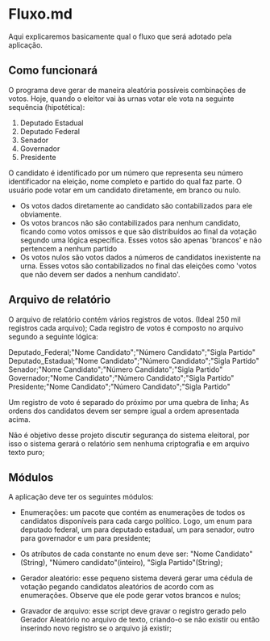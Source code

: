 Fluxo.md
========

Aqui explicaremos basicamente qual o fluxo que será adotado pela aplicação.

Como funcionará
---------------

O programa deve gerar de maneira aleatória possíveis combinações de votos. Hoje, quando o eleitor vai às urnas votar ele vota na seguinte sequência (hipotética):
1. Deputado Estadual
2. Deputado Federal
3. Senador
4. Governador
5. Presidente

O candidato é identificado por um número que representa seu número identificador na eleição, nome completo e partido do qual faz parte. O usuário pode votar em um candidato diretamente, em branco ou nulo.

* Os votos dados diretamente ao candidato são contabilizados para ele obviamente.
* Os votos brancos não são contabilizados para nenhum candidato, ficando como votos omissos e que são distribuídos ao final da votação segundo uma lógica específica. Esses votos são apenas 'brancos' e não pertencem a nenhum partido
* Os votos nulos são votos dados a números de candidatos inexistente na urna. Esses votos são contabilizados no final das eleições como 'votos que não devem ser dados a nenhum candidato'.


Arquivo de relatório
--------------------

O arquivo de relatório contém vários registros de votos. (Ideal 250 mil registros cada arquivo);
Cada registro de votos é composto no arquivo segundo a seguinte lógica:

Deputado_Federal;"Nome Candidato";"Número Candidato";"Sigla Partido"  
Deputado_Estadual;"Nome Candidato";"Número Candidato";"Sigla Partido"  
Senador;"Nome Candidato";"Número Candidato";"Sigla Partido"  
Governador;"Nome Candidato";"Número Candidato";"Sigla Partido"  
Presidente;"Nome Candidato";"Número Candidato";"Sigla Partido"  

Um registro de voto é separado do próximo por uma quebra de linha;
As ordens dos candidatos devem ser sempre igual a ordem apresentada acima.

Não é objetivo desse projeto discutir segurança do sistema eleitoral, por isso o sistema gerará o relatório sem nenhuma criptografia e em arquivo texto puro;

Módulos
-------

A aplicação deve ter os seguintes módulos:
* Enumerações: um pacote que contém as enumerações de todos os candidatos disponíveis para cada cargo político. Logo, um enum para deputado federal, um para deputado estadual, um para senador, outro para governador e um para presidente;
 * Os atríbutos de cada constante no enum deve ser: "Nome Candidato"(String), "Número candidato"(inteiro), "Sigla Partido"(String);

* Gerador aleatório: esse pequeno sistema deverá gerar uma cédula de votação pegando candidatos aleatórios de acordo com as enumerações. Observe que ele pode gerar votos brancos e nulos;
* Gravador de arquivo: esse script deve gravar o registro gerado pelo Gerador Aleatório no arquivo de texto, criando-o se não existir ou então inserindo novo registro se o arquivo já existir;
